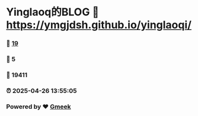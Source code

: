 # Yinglaoq的BLOG :link: https://ymgjdsh.github.io/yinglaoqi/ 
### :page_facing_up: [19](https://ymgjdsh.github.io/yinglaoqi//tag.html) 
### :speech_balloon: 5 
### :hibiscus: 19411 
### :alarm_clock: 2025-04-26 13:55:05 
### Powered by :heart: [Gmeek](https://github.com/Meekdai/Gmeek)
